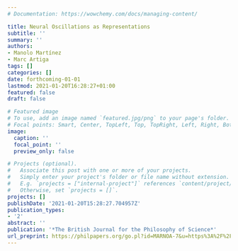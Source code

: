 ```yaml
---
# Documentation: https://wowchemy.com/docs/managing-content/

title: Neural Oscillations as Representations
subtitle: ''
summary: ''
authors:
- Manolo Martínez
- Marc Artiga
tags: []
categories: []
date: forthcoming-01-01
lastmod: 2021-01-20T16:28:27+01:00
featured: false
draft: false

# Featured image
# To use, add an image named `featured.jpg/png` to your page's folder.
# Focal points: Smart, Center, TopLeft, Top, TopRight, Left, Right, BottomLeft, Bottom, BottomRight.
image:
  caption: ''
  focal_point: ''
  preview_only: false

# Projects (optional).
#   Associate this post with one or more of your projects.
#   Simply enter your project's folder or file name without extension.
#   E.g. `projects = ["internal-project"]` references `content/project/deep-learning/index.md`.
#   Otherwise, set `projects = []`.
projects: []
publishDate: '2021-01-20T15:28:27.704957Z'
publication_types:
- '2'
abstract: ''
publication: '*The British Journal for the Philosophy of Science*'
url_preprint: https://philpapers.org/go.pl?id=MARNOA-7&u=https%3A%2F%2Fphilpapers.org%2Farchive%2FMARNOA-7.pdf
---
```

